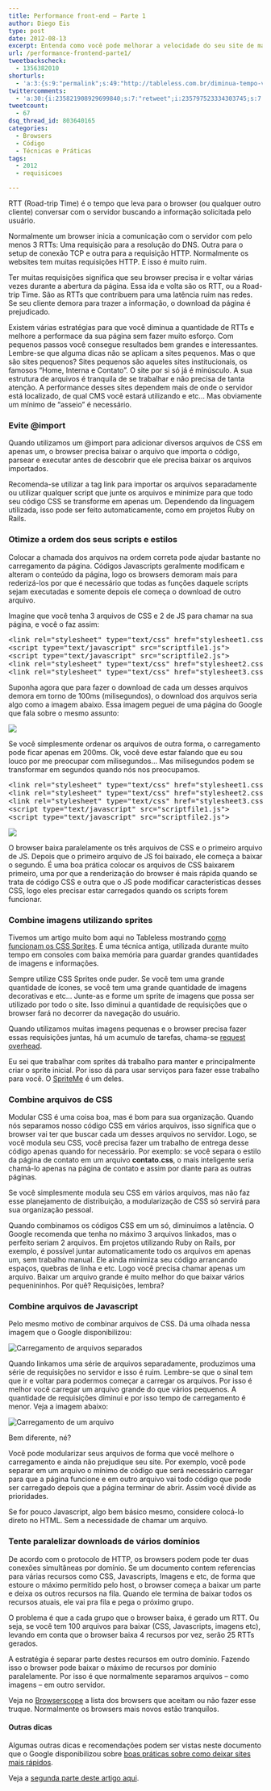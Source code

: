 ```yaml
---
title: Performance front-end – Parte 1
author: Diego Eis
type: post
date: 2012-08-13
excerpt: Entenda como você pode melhorar a velocidade do seu site de maneira rápida e simples.
url: /performance-frontend-parte1/
tweetbackscheck:
  - 1356382010
shorturls:
  - 'a:3:{s:9:"permalink";s:49:"http://tableless.com.br/diminua-tempo-viagem-rtt/";s:7:"tinyurl";s:26:"http://tinyurl.com/dxrmvmm";s:4:"isgd";s:19:"http://is.gd/BhisPB";}'
twittercomments:
  - 'a:30:{i:235821908929699840;s:7:"retweet";i:235797523334303745;s:7:"retweet";i:235795903330525184;s:7:"retweet";i:235794423018045440;s:7:"retweet";i:235792534562013184;s:7:"retweet";i:235372108543303680;s:7:"retweet";i:235350600966107136;s:7:"retweet";i:241200117452001283;s:7:"retweet";i:240939392091435008;s:7:"retweet";i:240868958260056067;s:7:"retweet";i:240867046487904256;s:7:"retweet";i:245942494582411264;s:7:"retweet";i:245938367139823616;s:7:"retweet";i:248217165562519552;s:7:"retweet";i:248113005664038912;s:7:"retweet";i:248112488061730816;s:7:"retweet";i:248112180606681091;s:7:"retweet";i:249477317229948928;s:7:"retweet";i:253286867154378752;s:7:"retweet";i:252550828852928512;s:7:"retweet";i:252483078717599744;s:7:"retweet";i:258637858582175744;s:7:"retweet";i:258622399212318720;s:7:"retweet";i:258621664965844992;s:7:"retweet";i:269850519621754880;s:7:"retweet";i:269491104355844097;s:7:"retweet";i:269272214740811776;s:7:"retweet";i:269121109104922624;s:7:"retweet";i:269116466362716161;s:7:"retweet";i:269116289484722176;s:7:"retweet";}'
tweetcount:
  - 67
dsq_thread_id: 803640165
categories:
  - Browsers
  - Código
  - Técnicas e Práticas
tags:
  - 2012
  - requisicoes

---
```

RTT (Road-trip Time) é o tempo que leva para o browser (ou qualquer outro cliente) conversar com o servidor buscando a informação solicitada pelo usuário.
  
Normalmente um browser inicia a comunicação com o servidor com pelo menos 3 RTTs: Uma requisição para a resolução do DNS. Outra para o setup de conexão TCP e outra para a requisição HTTP. Normalmente os websites tem muitas requisições HTTP. E isso é muito ruim.  
  
Ter muitas requisições significa que seu browser precisa ir e voltar várias vezes durante a abertura da página. Essa ida e volta são os RTT, ou a Road-trip Time. São as RTTs que contribuem para uma latência ruim nas redes. Se seu cliente demora para trazer a informação, o download da página é prejudicado.

Existem várias estratégias para que você diminua a quantidade de RTTs e melhore a performace da sua página sem fazer muito esforço. Com pequenos passos você consegue resultados bem grandes e interessantes. Lembre-se que alguma dicas não se aplicam a sites pequenos. Mas o que são sites pequenos? Sites pequenos são aqueles sites institucionais, os famosos “Home, Interna e Contato”. O site por si só já é minúsculo. A sua estrutura de arquivos é tranquila de se trabalhar e não precisa de tanta atenção. A performance desses sites dependem mais de onde o servidor está localizado, de qual CMS você estará utilizando e etc&#8230; Mas obviamente um mínimo de “asseio” é necessário.

### Evite @import

Quando utilizamos um @import para adicionar diversos arquivos de CSS em apenas um, o browser precisa baixar o arquivo que importa o código, parsear e executar antes de descobrir que ele precisa baixar os arquivos importados.

Recomenda-se utilizar a tag link para importar os arquivos separadamente ou utilizar qualquer script que junte os arquivos e minimize para que todo seu código CSS se transforme em apenas um. Dependendo da linguagem utilizada, isso pode ser feito automaticamente, como em projetos Ruby on Rails.

### Otimize a ordem dos seus scripts e estilos

Colocar a chamada dos arquivos na ordem correta pode ajudar bastante no carregamento da página. Códigos Javascripts geralmente modificam e alteram o conteúdo da página, logo os browsers demoram mais para rederizá-los por que é necessário que todas as funções daquele scripts sejam executadas e somente depois ele começa o download de outro arquivo.

Imagine que você tenha 3 arquivos de CSS e 2 de JS para chamar na sua página, e você o faz assim:

<pre class="lang-html">&lt;link rel="stylesheet" type="text/css" href="stylesheet1.css"&gt;
&lt;script type="text/javascript" src="scriptfile1.js"&gt;
&lt;script type="text/javascript" src="scriptfile2.js"&gt;
&lt;link rel="stylesheet" type="text/css" href="stylesheet2.css"&gt;
&lt;link rel="stylesheet" type="text/css" href="stylesheet3.css"&gt;
</pre>

Suponha agora que para fazer o download de cada um desses arquivos demora em torno de 100ms (milisegundos), o download dos arquivos seria algo como a imagem abaixo. Essa imagem peguei de uma página do Google que fala sobre o mesmo assunto:

![][1]

Se você simplesmente ordenar os arquivos de outra forma, o carregamento pode ficar apenas em 200ms. Ok, você deve estar falando que eu sou louco por me preocupar com milisegundos&#8230; Mas milisegundos podem se transformar em segundos quando nós nos preocupamos.

<pre class="lang-html">&lt;link rel="stylesheet" type="text/css" href="stylesheet1.css"&gt;
&lt;link rel="stylesheet" type="text/css" href="stylesheet2.css"&gt;
&lt;link rel="stylesheet" type="text/css" href="stylesheet3.css"&gt;
&lt;script type="text/javascript" src="scriptfile1.js"&gt;
&lt;script type="text/javascript" src="scriptfile2.js"&gt;
</pre>

![][2]

O browser baixa paralelamente os três arquivos de CSS e o primeiro arquivo de JS. Depois que o primeiro arquivo de JS foi baixado, ele começa a baixar o segundo. É uma boa prática colocar os arquivos de CSS baixarem primeiro, uma por que a renderização do browser é mais rápida quando se trata de código CSS e outra que o JS pode modificar características desses CSS, logo eles precisar estar carregados quando os scripts forem funcionar.

### Combine imagens utilizando sprites

Tivemos um artigo muito bom aqui no Tableless mostrando [como funcionam os CSS Sprites][3]. É uma técnica antiga, utilizada durante muito tempo em consoles com baixa memória para guardar grandes quantidades de imagens e informações. 

Sempre utilize CSS Sprites onde puder. Se você tem uma grande quantidade de ícones, se você tem uma grande quantidade de imagens decorativas e etc&#8230; Junte-as e forme um sprite de imagens que possa ser utilizado por todo o site. Isso diminui a quantidade de requisições que o browser fará no decorrer da navegação do usuário.

Quando utilizamos muitas imagens pequenas e o browser precisa fazer essas requisições juntas, há um acumulo de tarefas, chama-se [request overhead][4].

Eu sei que trabalhar com sprites dá trabalho para manter e principalmente criar o sprite inicial. Por isso dá para usar serviços para fazer esse trabalho para você. O [SpriteMe][5] é um deles.

### Combine arquivos de CSS

Modular CSS é uma coisa boa, mas é bom para sua organização. Quando nós separamos nosso código CSS em vários arquivos, isso significa que o browser vai ter que buscar cada um desses arquivos no servidor. Logo, se você modula seu CSS, você precisa fazer um trabalho de entrega desse código apenas quando for necessário. Por exemplo: se você separa o estilo da página de contato em um arquivo **contato.css**, o mais inteligente seria chamá-lo apenas na página de contato e assim por diante para as outras páginas.
  
Se você simplesmente modula seu CSS em vários arquivos, mas não faz esse planejamento de distribuição, a modularização de CSS só servirá para sua organização pessoal.

Quando combinamos os códigos CSS em um só, diminuimos a latência. O Google recomenda que tenha no máximo 3 arquivos linkados, mas o perfeito seriam 2 arquivos. Em projetos utilizando Ruby on Rails, por exemplo, é possível juntar automaticamente todo os arquivos em apenas um, sem trabalho manual. Ele ainda minimiza seu código arrancando espaços, quebras de linha e etc. Logo você precisa chamar apenas um arquivo. Baixar um arquivo grande é muito melhor do que baixar vários pequenininhos. Por quê? Requisições, lembra?

### Combine arquivos de Javascript

Pelo mesmo motivo de combinar arquivos de CSS. Dá uma olhada nessa imagem que o Google disponibilizou:

![Carregamento de arquivos separados][6]

Quando linkamos uma série de arquivos separadamente, produzimos uma série de requisições no servidor e isso é ruim. Lembre-se que o sinal tem que ir e voltar para podermos começar a carregar os arquivos. Por isso é melhor você carregar um arquivo grande do que vários pequenos. A quantidade de requisições diminui e por isso tempo de carregamento é menor. Veja a imagem abaixo:

![Carregamento de um arquivo][7]

Bem diferente, né?

Você pode modularizar seus arquivos de forma que você melhore o carregamento e ainda não prejudique seu site. Por exemplo, você pode separar em um arquivo o mínimo de código que será necessário carregar para que a página funcione e em outro arquivo vai todo código que pode ser carregado depois que a página terminar de abrir. Assim você divide as prioridades.

Se for pouco Javascript, algo bem básico mesmo, considere colocá-lo direto no HTML. Sem a necessidade de chamar um arquivo.

### Tente paralelizar downloads de vários domínios

De acordo com o protocolo de HTTP, os browsers podem pode ter duas conexões simultâneas por domínio. Se um documento contem referencias para várias recursos como CSS, Javascripts, Imagens e etc, de forma que estoure o máximo permitido pelo host, o browser começa a baixar um parte e deixa os outros recursos na fila. Quando ele termina de baixar todos os recursos atuais, ele vai pra fila e pega o próximo grupo. 

O problema é que a cada grupo que o browser baixa, é gerado um RTT. Ou seja, se você tem 100 arquivos para baixar (CSS, Javascripts, imagens etc), levando em conta que o browser baixa 4 recursos por vez, serão 25 RTTs gerados.

A estratégia é separar parte destes recursos em outro domínio. Fazendo isso o browser pode baixar o máximo de recursos por domínio paralelamente. Por isso é que normalmente separamos arquivos &#8211; como imagens &#8211; em outro servidor. 

Veja no [Browserscope][8] a lista dos browsers que aceitam ou não fazer esse truque. Normalmente os browsers mais novos estão tranquilos.

#### Outras dicas

Algumas outras dicas e recomendações podem ser vistas neste documento que o Google disponibilizou sobre [boas práticas sobre como deixar sites mais rápidos][9].

Veja a [segunda parte deste artigo aqui][10].

 [1]: http://tableless.com.br/uploads/2012/07/waterfall1.png
 [2]: http://tableless.com.br/uploads/2012/07/waterfall2.png
 [3]: http://tableless.com.br/css-sprites/
 [4]: https://developers.google.com/speed/docs/best-practices/request?hl=sv
 [5]: http://spriteme.org
 [6]: http://tableless.com.br/uploads/2012/08/externaljs1.png
 [7]: http://tableless.com.br/uploads/2012/08/externaljs2.png
 [8]: http://www.browserscope.org/
 [9]: https://developers.google.com/speed/docs/best-practices/rtt?hl=sv#AvoidCssImport
 [10]: http://tableless.com.br/performance-frontend-parte2/